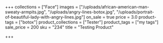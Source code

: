 +++
collections = ["Face"]
images = ["/uploads/african-american-man-sweaty-armpits.jpg", "/uploads/angry-lines-botox.jpg", "/uploads/portrait-of-beautiful-lady-with-angry-lines.jpg"]
on_sale = true
price = 3.0
product-tags = ["botox"]
product_collections = ["Tester"]
product_tags = ["my tags"]
sale_price = 200
sku = "234"
title = "Testing Product"

+++

